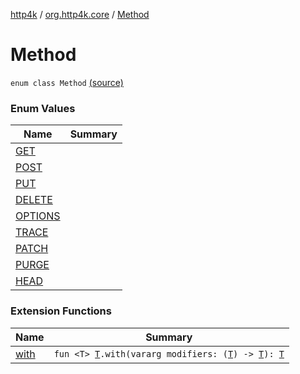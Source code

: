 [http4k](../../index.md) / [org.http4k.core](../index.md) / [Method](./index.md)

# Method

`enum class Method` [(source)](https://github.com/http4k/http4k/blob/master/http4k-core/src/main/kotlin/org/http4k/core/http.kt#L154)

### Enum Values

| Name | Summary |
|---|---|
| [GET](-g-e-t.md) |  |
| [POST](-p-o-s-t.md) |  |
| [PUT](-p-u-t.md) |  |
| [DELETE](-d-e-l-e-t-e.md) |  |
| [OPTIONS](-o-p-t-i-o-n-s.md) |  |
| [TRACE](-t-r-a-c-e.md) |  |
| [PATCH](-p-a-t-c-h.md) |  |
| [PURGE](-p-u-r-g-e.md) |  |
| [HEAD](-h-e-a-d.md) |  |

### Extension Functions

| Name | Summary |
|---|---|
| [with](../with.md) | `fun <T> `[`T`](../with.md#T)`.with(vararg modifiers: (`[`T`](../with.md#T)`) -> `[`T`](../with.md#T)`): `[`T`](../with.md#T) |
